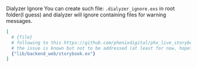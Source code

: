 Dialyzer Ignore
You can create such file: `.dialyzer_ignore.exs` in root folder(I guess) and dialyzer will ignore containing files for warning messages.

```elixir
[
  # {file}
  # following to this https://github.com/phenixdigital/phx_live_storybook/issues/132 thread
  # the issue is known but not to be addressed (at least for now, hopefully)
  {"lib/backend_web/storybook.ex"}
]
```
